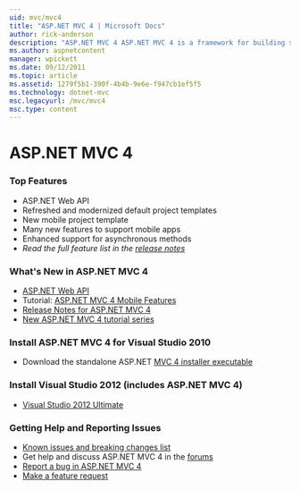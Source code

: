 ```yaml
---
uid: mvc/mvc4
title: "ASP.NET MVC 4 | Microsoft Docs"
author: rick-anderson
description: "ASP.NET MVC 4 ASP.NET MVC 4 is a framework for building scalable, standards-based web applications using well-established design patterns and the power of AS..."
ms.author: aspnetcontent
manager: wpickett
ms.date: 09/12/2011
ms.topic: article
ms.assetid: 1279f5b1-390f-4b4b-9e6e-f947cb1ef5f5
ms.technology: dotnet-mvc
msc.legacyurl: /mvc/mvc4
msc.type: content
---
```

ASP.NET MVC 4
====================
### Top Features

- ASP.NET Web API
- Refreshed and modernized default project templates
- New mobile project template
- Many new features to support mobile apps
- Enhanced support for asynchronous methods
- *Read the full feature list in the [release notes](../whitepapers/mvc4-release-notes.md)*


### What's New in ASP.NET MVC 4

- [ASP.NET Web API](../web-api/index.md)
- Tutorial: [ASP.NET MVC 4 Mobile Features](overview/older-versions/aspnet-mvc-4-mobile-features.md)
- [Release Notes for ASP.NET MVC 4](../whitepapers/mvc4-release-notes.md)
- [New ASP.NET MVC 4 tutorial series](overview/older-versions/getting-started-with-aspnet-mvc4/intro-to-aspnet-mvc-4.md)


### Install ASP.NET MVC 4 for Visual Studio 2010

- Download the standalone ASP.NET [MVC 4 installer executable](https://www.microsoft.com/download/details.aspx?id=30683)


### Install Visual Studio 2012 (includes ASP.NET MVC 4)

- [Visual Studio 2012 Ultimate](https://go.microsoft.com/fwlink/?linkid=247148)


### Getting Help and Reporting Issues

- [Known issues and breaking changes list](../whitepapers/mvc4-release-notes.md#_Toc303253815)
- Get help and discuss ASP.NET MVC 4 in the [forums](https://forums.asp.net/1146.aspx)
- [Report a bug in ASP.NET MVC 4](https://github.com/aspnet/AspNetWebStack/issues)
- [Make a feature request](http://aspnet.uservoice.com/forums/41201-asp-net-mvc)

